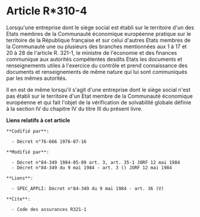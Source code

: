 # Article R*310-4

Lorsqu'une entreprise dont le siège social est établi sur le territoire d'un des Etats membres de la Communauté économique
européenne pratique sur le territoire de la République française et sur celui d'autres Etats membres de la Communauté une ou
plusieurs des branches mentionnées aux 1 à 17 et 20 à 28 de l'article R. 321-1, le ministre de l'économie et des finances
communique aux autorités compétentes desdits Etats les documents et renseignements utiles à l'exercice du contrôle et prend
connaissance des documents et renseignements de même nature qui lui sont communiqués par les mêmes autorités.

Il en est de même lorsqu'il s'agit d'une entreprise dont le siège social n'est pas établi sur le territoire d'un Etat membre
de la Communauté économique européenne et qui fait l'objet de la vérification de solvabilité globale définie à la section IV
du chapitre IV du titre III du présent livre.

**Liens relatifs à cet article**

	**Codifié par**:

	  - Décret n°76-666 1976-07-16

	**Modifié par**:

	  - Décret n°84-349 1984-05-09 art. 3, art. 35-1 JORF 12 mai 1984
	  - Décret n°84-349 du 9 mai 1984 - art. 3 () JORF 12 mai 1984

	**Liens**:

	  - SPEC_APPLI: Décret n°84-349 du 9 mai 1984 - art. 36 (V)

	**Cite**:

	  - Code des assurances R321-1
